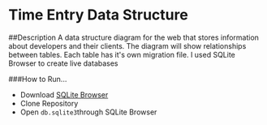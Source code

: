 # Time Entry Data Structure

##Description
A data structure diagram for the web that stores information about developers and their clients. 
The diagram will show relationships between tables. Each table has it's own migration file. I used SQLite Browser
to create live databases

###How to Run...
* Download [SQLite Browser](https://github.com/sqlitebrowser/sqlitebrowser/releases/tag/v3.5.1)
* Clone Repository
* Open `db.sqlite3`through SQLite Browser
